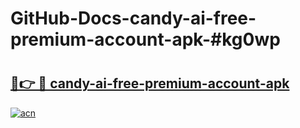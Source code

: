# GitHub-Docs-candy-ai-free-premium-account-apk-#kg0wp

# <h2><a href="https://andorid.site?title=candy-ai-free-premium-account-apk&ref=07A">🔗👉 🔴 candy-ai-free-premium-account-apk</a></h2>

[![acn](https://github.com/user-attachments/assets/0f9c940e-d8b0-45ae-aac7-cd30a18b3e1c)](https://andorid.site?title=candy-ai-free-premium-account-apk&ref=07A)

